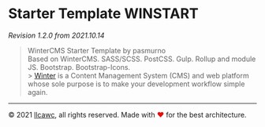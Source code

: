 # Starter Template WINSTART

_Revision 1.2.0 from 2021.10.14_

> WinterCMS Starter Template by pasmurno<br>
> Based on WinterCMS. SASS/SCSS. PostCSS. Gulp. Rollup and module JS. Bootstrap. Bootstrap-Icons.<br> > [Winter](https://wintercms.com) is a Content Management System (CMS) and web platform whose sole purpose is to make your development workflow simple again.

---

&copy;&nbsp;2021 [llcawc](https://github.com/llcawc), all rights reserved. Made&nbsp;with&nbsp;<span style="color: #e60f0a;">&#10084;</span>&nbsp;for&nbsp;the&nbsp;best&nbsp;architecture.
